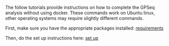 The follow tutorials provide instructions on how to complete the GPSeq analysis without using docker. These commands work on Ubuntu linux, other operating systems may require slightly different commands.

First, make sure you have the appropriate packages installed: [requirements](./Requirements.md)

Then, do the set up instructions here: [set up](./Set-Up.md)
